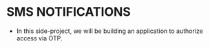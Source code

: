 # SMS NOTIFICATIONS
- In this side-project, we will be building an application to authorize access via OTP.